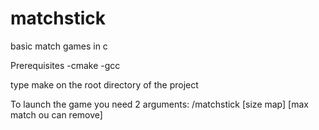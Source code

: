 # matchstick
basic match games in c

Prerequisites
-cmake
-gcc

type make on the root directory of the project

To launch the game you need 2 arguments: /matchstick [size map] [max match ou can remove]